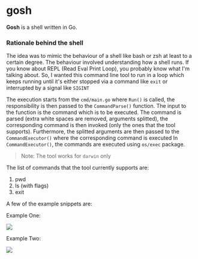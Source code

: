 # gosh
**Gosh** is a shell written in Go.

### Rationale behind the shell
The idea was to mimic the behaviour of a shell like bash or zsh at least to a certain degree. The behaviour involved 
understanding how a shell runs. If you know about REPL (Read Eval Print Loop), you probably know what I'm talking about.
So, I wanted this command line tool to run in a loop which keeps running until it's either stopped via a command like 
`exit` or interrupted by a signal like `SIGINT`

The execution starts from the `cmd/main.go` where `Run()` is called, the responsibility is then passed to the 
`CommandParse()` function. The input to the function is the command which is to be executed. The command is parsed 
(extra white spaces are removed, arguments splitted), the corresponding command is then invoked (only the ones that the 
tool supports). Furthermore, the splitted arguments are then passed to the `CommandExecutor()` where the corresponding 
command is executed 
In `CommandExecutor()`, the commands are executed using `os/exec` package.


> Note: The tool works for `darwin` only

The list of commands that the tool currently supports are:
1. pwd
2. ls (with flags)
3. exit

A few of the example snippets are:

Example One:

![](shellfiles/Screenshot%202024-02-28%20at%2012.54.15%E2%80%AFAM.png)

Example Two:

![](shellfiles/Screenshot%202024-02-28%20at%201.10.43%E2%80%AFAM.png)
